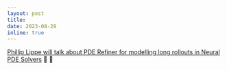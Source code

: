 ```yaml
---
layout: post
title: 
date: 2023-08-28 
inline: true
---
```


[Phillip Lippe will talk about PDE Refiner for modelling long rollouts in Neural PDE Solvers](projects/pderefiner_phillip/) :dash: :ocean:

